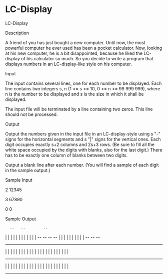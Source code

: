 # LC-Display

LC-Display

Description

A friend of you has just bought a new computer. Until now, the most powerful computer he ever used has been a pocket calculator. Now, looking at his new computer, he is a bit disappointed, because he liked the LC-display of his calculator so much. So you decide to write a program that displays numbers in an LC-display-like style on his computer.

Input

The input contains several lines, one for each number to be displayed. Each line contains two integers s, n (1 <= s <= 10, 0 <= n <= 99 999 999), where n is the number to be displayed and s is the size in which it shall be displayed.

The input file will be terminated by a line containing two zeros. This line should not be processed.

Output

Output the numbers given in the input file in an LC-display-style using s "-" signs for the horizontal segments and s "|" signs for the vertical ones. Each digit occupies exactly s+2 columns and 2s+3 rows. (Be sure to fill all the white space occupied by the digits with blanks, also for the last digit.) There has to be exactly one column of blanks between two digits.

Output a blank line after each number. (You will find a sample of each digit in the sample output.)

Sample Input

2 12345

3 67890

0 0

Sample Output

      --   --        -- 
   |    |    | |  | | 
   |    |    | |  | | 
      --   --   --   -- 
   | |       |    |    |
   | |       |    |    |
      --   --        -- 

 ---   ---   ---   ---   --- 
|         | |   | |   | |   |
|         | |   | |   | |   |
|         | |   | |   | |   |
 ---         ---   --- 
|   |     | |   |     | |   |
|   |     | |   |     | |   |
|   |     | |   |     | |   |
 ---         ---   ---   ---
